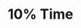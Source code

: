 ---
layout: sub-navigation
title: 10% Time
eleventyNavigation:
  key: 10% Time
  parent: Innovation
  order: 1
---